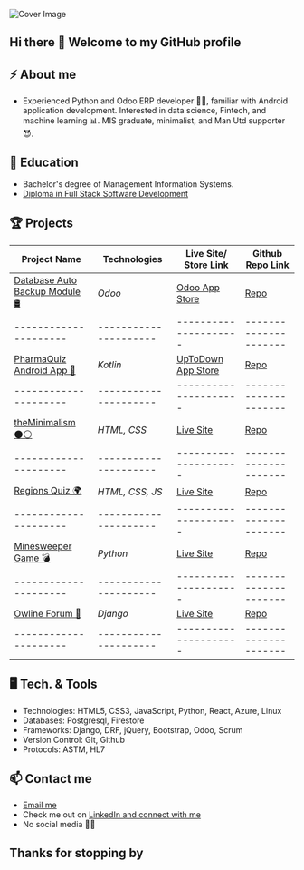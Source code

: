 ![Cover Image](https://media.licdn.com/dms/image/D4E16AQFds7cpAJygjg/profile-displaybackgroundimage-shrink_350_1400/0/1707939115455?e=1713398400&v=beta&t=B4IXlDwSagLWcq0dI6FK3gpCLz-TVCTqoLspwvWCwZQ)


## Hi there 👋 Welcome to my GitHub profile

## ⚡ About me

- Experienced Python and Odoo ERP developer 👴🏽, familiar with Android application development. Interested in data science, Fintech, and machine learning 📊. MIS graduate, minimalist, and Man Utd supporter 😈.


## 🔭 Education
- Bachelor's degree of Management Information Systems.
- [Diploma in Full Stack Software Development](https://www.credential.net/ff990856-7776-443c-9c5f-5fd0e44a1f4f#gs.4l18em)


## 🏆 Projects

| Project Name | Technologies| Live Site/ Store Link | Github Repo Link |
| --------------------- | --------------------- | --------------------- | --------------------- |
| <u>Database Auto Backup Module 🛢</u> | _Odoo_ | [Odoo App Store](https://apps.odoo.com/apps/modules/14.0/database_autobackup/) | [Repo](https://github.com/khubabshams/Odoo-Database-Auto-Backup) |
| --------------------- | --------------------- | --------------------- | --------------------- |
| <u>PharmaQuiz Android App 📱</u> | _Kotlin_ | [UpToDown App Store](https://pharmaquiz.en.uptodown.com/android) | [Repo](https://github.com/khubabshams/PharmaQuiz) |
| --------------------- | --------------------- | --------------------- | --------------------- |
| <u>theMinimalism ⚫⚪</u> | _HTML, CSS_ | [Live Site](https://khubabshams.github.io/minimalism/) | [Repo](https://github.com/khubabshams/minimalism) |
| --------------------- | --------------------- | --------------------- | --------------------- |
| <u>Regions Quiz 🌍</u> | _HTML, CSS, JS_ | [Live Site](https://khubabshams.github.io/regions-quiz/) | [Repo](https://github.com/khubabshams/regions-quiz) |
| --------------------- | --------------------- | --------------------- | --------------------- |
| <u>Minesweeper Game 💣</u> | _Python_ | [Live Site](https://cli-minesweeper.herokuapp.com/) | [Repo](https://github.com/khubabshams/minesweeper) |
| --------------------- | --------------------- | --------------------- | --------------------- |
| <u>Owline Forum 💬</u> | _Django_ | [Live Site](https://owline.herokuapp.com/) | [Repo](https://github.com/khubabshams/owline) |
| --------------------- | --------------------- | --------------------- | --------------------- |


## 🖥️ Tech. & Tools
- Technologies: 		HTML5, CSS3, JavaScript, Python, React, Azure, Linux
- Databases:			  Postgresql, Firestore
- Frameworks:		    Django, DRF, jQuery, Bootstrap, Odoo, Scrum
- Version Control:  Git, Github
- Protocols:        ASTM, HL7


## 📫 Contact me

- <a href="mailto:kshamse4@gmail.com">Email me</a>
- Check me out on [LinkedIn and connect with me](https://www.linkedin.com/in/khubabshams/)
- No social media 📵😅


## Thanks for stopping by
